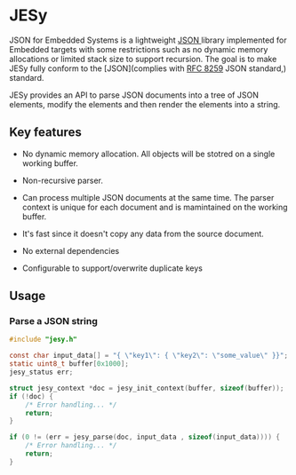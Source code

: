 # JESy

JSON for Embedded Systems is a lightweight [JSON ]([JSON](https://www.json.org/json-en.html))library implemented for Embedded targets with some restrictions such as no dynamic memory allocations or limited stack size to support recursion. The goal is to make JESy fully conform to the [JSON](complies with [RFC 8259](https://datatracker.ietf.org/doc/html/rfc8259) JSON standard,) standard.

JESy provides an API to parse JSON documents into a tree of JSON elements, modify the elements and then render the elements into a string.

## Key features

- No dynamic memory allocation. All objects will be stotred on a single working buffer.

- Non-recursive parser.

- Can process multiple JSON documents at the same time. The parser context is unique for each document and is mamintained on the working buffer.

- It's fast since it doesn't copy any data from the source document. 

- No external dependencies

- Configurable to support/overwrite duplicate keys

## Usage

### Parse a JSON string

```c
#include "jesy.h"

const char input_data[] = "{ \"key1\": { \"key2\": \"some_value\" }}";
static uint8_t buffer[0x1000];
jesy_status err;

struct jesy_context *doc = jesy_init_context(buffer, sizeof(buffer));
if (!doc) {
    /* Error handling... */
    return;
}

if (0 != (err = jesy_parse(doc, input_data , sizeof(input_data)))) {
    /* Error handling... */
    return;
}


```
